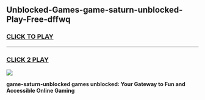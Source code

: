 
## Unblocked-Games-game-saturn-unblocked-Play-Free-dffwq
<h3>
<a href="https://premium76.site?title=game-saturn-unblocked&ref=24M">CLICK TO PLAY</a></h3>
<hr>

<h3>
<a href="https://premium76.site?title=game-saturn-unblocked&ref=24M">CLICK 2 PLAY</a>
  
</h3>

<a href="https://premium76.site?title=game-saturn-unblocked&ref=24M"><img src="https://clearcache.store/games.png"></a>


**game-saturn-unblocked games unblocked: Your Gateway to Fun and Accessible Online Gaming**
